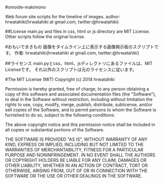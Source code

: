 #omoide-makimono

Web forum site scripts for the timeline of images.
author: hrwatahiki(hrwatahiki at gmail.com, twitter:@hrwatahiki)

##License
main.py and files in css, html or js directory are MIT License.
Other scripts follow the original license.

#おもいでまきもの
画像をタイムライン上に表示する画像掲示板のスクリプトです。
作者: hrwatahiki(hrwatahiki at gmail.com, twitter:@hrwatahiki)

##ライセンス
main.pyとcss、html、jsディレクトリにあるファイルは、MIT Licenseです。
それ以外のスクリプトは元のライセンスに従います。


#The MIT License (MIT)
Copyright (c) 2014 hrwatahiki

Permission is hereby granted, free of charge, to any person obtaining a copy
of this software and associated documentation files (the "Software"), to deal
in the Software without restriction, including without limitation the rights
to use, copy, modify, merge, publish, distribute, sublicense, and/or sell
copies of the Software, and to permit persons to whom the Software is
furnished to do so, subject to the following conditions:

The above copyright notice and this permission notice shall be included in
all copies or substantial portions of the Software.

THE SOFTWARE IS PROVIDED "AS IS", WITHOUT WARRANTY OF ANY KIND, EXPRESS OR
IMPLIED, INCLUDING BUT NOT LIMITED TO THE WARRANTIES OF MERCHANTABILITY,
FITNESS FOR A PARTICULAR PURPOSE AND NONINFRINGEMENT. IN NO EVENT SHALL THE
AUTHORS OR COPYRIGHT HOLDERS BE LIABLE FOR ANY CLAIM, DAMAGES OR OTHER
LIABILITY, WHETHER IN AN ACTION OF CONTRACT, TORT OR OTHERWISE, ARISING FROM,
OUT OF OR IN CONNECTION WITH THE SOFTWARE OR THE USE OR OTHER DEALINGS IN
THE SOFTWARE.
